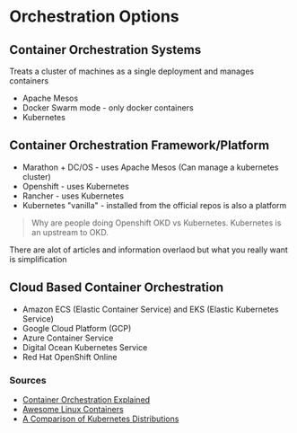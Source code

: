 # Orchestration Options

## Container Orchestration Systems
 
Treats a cluster of machines as a single deployment and manages containers

* Apache Mesos
* Docker Swarm mode - only docker containers
* Kubernetes

## Container Orchestration Framework/Platform

* Marathon + DC/OS - uses Apache Mesos (Can manage a kubernetes cluster)
* Openshift - uses Kubernetes
* Rancher - uses Kubernetes
* Kubernetes "vanilla" - installed from the official repos is also a platform

> Why are people doing Openshift OKD vs Kubernetes. Kubernetes is an upstream to OKD.

There are alot of articles and information overlaod but what you really want is simplification

## Cloud Based Container Orchestration

* Amazon ECS (Elastic Container Service) and EKS (Elastic Kubernetes Service)
* Google Cloud Platform (GCP)
* Azure Container Service
* Digital Ocean Kubernetes Service
* Red Hat OpenShift Online

### Sources

* [Container Orchestration Explained](https://blog.newrelic.com/engineering/container-orchestration-explained/)
* [Awesome Linux Containers](https://github.com/Friz-zy/awesome-linux-containers#readme)
* [A Comparison of Kubernetes Distributions](https://dzone.com/articles/kubernetes-distributions-how-do-i-choose-one)
